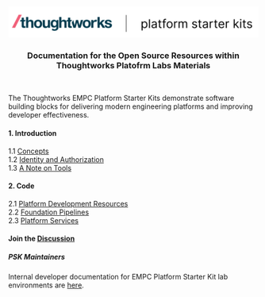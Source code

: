 <div align="center">
	<p>
		<img alt="Thoughtworks Logo" src="https://raw.githubusercontent.com/twplatformlabs/static/master/psk_banner.png" width=800 />
	</p>
	<h3>Documentation for the Open Source Resources within Thoughtworks Platofrm Labs Materials</h3>
</div>
<br />

The Thoughtworks EMPC Platform Starter Kits demonstrate software building blocks for delivering modern engineering platforms and improving developer effectiveness.   

#### 1. Introduction   

1.1 [Concepts](./doc/concepts.md)  
1.2 [Identity and Authorization](./doc/identity.md)  
1.3 [A Note on Tools](./doc/tools.md)  

#### 2. Code 

2.1 [Platform Development Resources](./doc/platform_development_resources.md)  
2.2 [Foundation Pipelines](./doc/platform_foundation_pipelines.md)  
2.3 [Platform Services](./doc/platform_services.md)  

#### Join the [Discussion](https://github.com/orgs/twplatformlabs/discussions)

##### PSK Maintainers  

Internal developer documentation for EMPC Platform Starter Kit lab environments are [here](https://github.com/ThoughtWorks-DPS/documentation-internal).  
